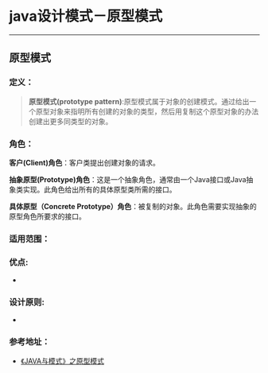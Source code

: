 # java设计模式－原型模式

---

## 原型模式

### 定义：

> **原型模式(prototype pattern)**:原型模式属于对象的创建模式。通过给出一个原型对象来指明所有创建的对象的类型，然后用复制这个原型对象的办法创建出更多同类型的对象。


### 角色：

> 
**客户(Client)角色**：客户类提出创建对象的请求。    

>   
**抽象原型(Prototype)角色**：这是一个抽象角色，通常由一个Java接口或Java抽象类实现。此角色给出所有的具体原型类所需的接口。       

>
**具体原型（Concrete Prototype）角色**：被复制的对象。此角色需要实现抽象的原型角色所要求的接口。

### 适用范围：

> 


### 优点:

- 
  
### 设计原则:

- 
  

### 参考地址：

- [《JAVA与模式》之原型模式](http://www.cnblogs.com/java-my-life/archive/2012/04/11/2439387.html)